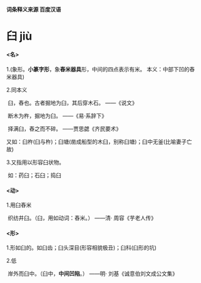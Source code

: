 #### 词条释义来源  百度汉语

# 臼		jiù

#### <名>

1.(象形。**小篆字形**，象**舂米器具**形，中间的四点表示有米。  本义：中部下凹的舂米器具)

2.同本义

​	臼，舂也。古者掘地为臼，其后穿木石。	——《说文》

​	断木为杵，掘地为臼。	——《易·系辞下》

​	择满臼，舂之而不碎。	——贾思勰《齐民要术》

​	又如：臼杵(臼与杵)；臼塘(凿成船型的木臼，别称臼塘)；臼中无釜(比喻妻子亡故)

3.又指用以形容臼状物。

​	如：药臼；石臼；捣臼

#### <动>

1.用臼舂米

​	织纺井臼。（臼，用如动词：舂米。）	——清· 周容《芋老人传》

#### <形>

1.形如臼的。如臼齿；臼头深目(形容相貌极丑)；臼科(臼形的坑)

2.低

​	  岸外而臼中。（臼中，**中间凹陷**。）	——明·  刘基《诚意伯刘文成公文集》















